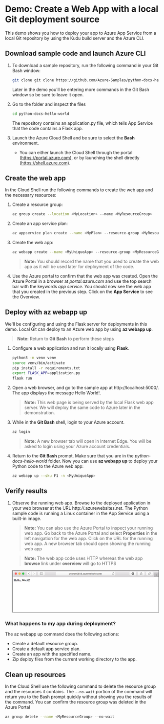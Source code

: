 # Demo: Create a Web App with a local Git deployment source

This demo shows you how to deploy your app to Azure App Service from a local Git repository by using the Kudu build server and the Azure CLI. 


## Download sample code and launch Azure CLI

1. To download a sample repository, run the following command in your Git Bash window:

    ```bash
    git clone git clone https://github.com/Azure-Samples/python-docs-hello-world
    ```

    Later in the demo you'll be entering more commands in the Git Bash window so be sure to leave it open.
    
2.  Go to the folder and inspect the files

    ```bash
    cd python-docs-hello-world
    ```
    
    The repository contains an application.py file, which tells App Service that the code contains a Flask app. 

3. Launch the Azure Cloud Shell and be sure to select the **Bash** environment.
    * You can either launch the Cloud Shell through the portal (https://portal.azure.com),
or by launching the shell directly (https://shell.azure.com).


## Create the web app 

In the Cloud Shell run the following commands to create the web app and the necessary resources:

1. Create a resource group:

    ```bash
    az group create --location <MyLocation> --name <MyResourceGroup>
    ```

2. Create an app service plan:

    ```bash
    az appservice plan create --name <MyPlan> --resource-group <MyResourceGroup>
    ```

3. Create the web app:

    ```bash
    az webapp create --name <MyUniqueApp> --resource-group <MyResourceGroup> --plan <MyPlan>  --deployment-local-git
    ```
   >**Note:** You should record the name that you used to create the web app <MyUniqueApp> as it will be used later for deployment of the code.
    
4.  Use the Azure portal to confirm that the web app was created.  Open the Azure Portal in a browser at _portal.azure.com_ and use the top search bar with the keywords _app service_.  You should now see the web app that you created in the previous step. Click on the **App Service** to see the Overview.


## Deploy with az webapp up

We'll be configuring and using the Flask server for deployments in this demo. Local Git can deploy to an Azure web app by using **az webapp up**. 

   >**Note:** Return to **Git Bash** to perform these steps

1. Configure a web application and run it locally using **Flask**.
    
    ```bash
    python3 -m venv venv
    source venv/bin/activate
    pip install -r requirements.txt
    export FLASK_APP=application.py
    flask run
    ```
2. Open a web browser, and go to the sample app at http://localhost:5000/. The app displays the message Hello World!.

   >**Note:** This web page is being served by the local Flask web app server.  We will deploy the same code to Azure later in the demonstration.

3. While in the **Git Bash** shell, login to your Azure account.

    ```bash
    az login
    ```
    
    >**Note:**  A new browser tab will open in Internet Edge.  You will be asked to login using your Azure account credentials.

4. Return to the **Git Bash** prompt. Make sure that you are in the _python-docs-hello-world_ folder. Now you can use **az webapp up** to deploy your Python code to the Azure web app:

    ```bash
    az webapp up --sku F1 -n <MyUniqueApp>
    ```

## Verify results

1. Observe the running web app.  Browse to the deployed application in your web browser at the URL http://<MyUniqueApp>.azurewebsites.net.
The Python sample code is running a Linux container in the App Service using a built-in image.
    
    >**Note:** You can also use the Azure Portal to inspect your running web app.  Go back to the Azure Portal and select **Properties** in the left navigation for the web app.  Click on the URL for the running web app.  A new browser tab should open showing the running web app
    
    >**Note:** The web app code uses HTTP whereas the web app **browse** link under **overview** will go to HTTPS
    
    ![running web app](https://github.com/networksetcetera/LODS/blob/master/images/demo1/run-hello-world-sample-python-app-in-browser.png)
   

### What happens to my app during deployment?

The az webapp up command does the following actions:
- Create a default resource group.
- Create a default app service plan.
- Create an app with the specified name.
- Zip deploy files from the current working directory to the app.


## Clean up resources

In the Cloud Shell use the following command to delete the resource group and the resources it contains. The `--no-wait` portion of the command will return you to the Bash prompt quickly without showing you the results of the command. You can confirm the resource group was deleted in the Azure Portal

```bash
az group delete --name <MyResourceGroup> --no-wait
```
